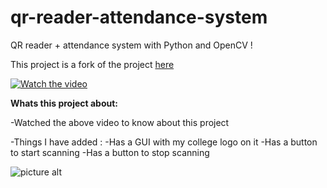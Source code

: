 # qr-reader-attendance-system

QR reader + attendance system with Python and OpenCV !

This project is a fork of the project [here](https://github.com/computervisioneng/qr-reader-attendance-system.git)

[![Watch the video](https://img.youtube.com/vi/5eahBYvDJjA/0.jpg)](https://youtu.be/5eahBYvDJjA?t=900)

**Whats this project about:**

   -Watched the above video to  know about this project
										 
   -Things I have added :
	   -Has a GUI with my college logo on it 
				 	-Has a button to start scanning
					-Has a button to stop scanning
					
![picture alt](http://via.placeholder.com/200x150 "GUI Window")						

